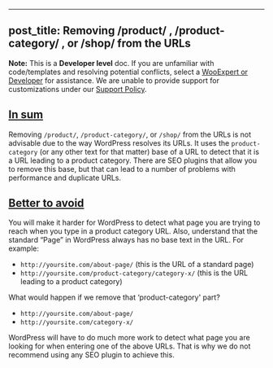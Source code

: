 
---
post_title: Removing /product/ , /product-category/ , or /shop/ from the URLs
---

**Note:**  This is a  **Developer level**  doc. If you are unfamiliar with code/templates and resolving potential conflicts, select a  [WooExpert or Developer](https://woo.com/customizations/) for assistance. We are unable to provide support for customizations under our  [Support Policy](https://woo.com/support-policy/).

## [In sum](https://github.com/woocommerce/woocommerce/blob/trunk/docs/quality-and-best-practices/removing-product-product-category-or-shop-from-the-urls.md#section-1)

Removing  `/product/`,  `/product-category/`, or  `/shop/`  from the URLs is not advisable due to the way WordPress resolves its URLs. It uses the  `product-category`  (or any other text for that matter) base of a URL to detect that it is a URL leading to a product category. There are SEO plugins that allow you to remove this base, but that can lead to a number of problems with performance and duplicate URLs.

## [Better to avoid](https://github.com/woocommerce/woocommerce/blob/trunk/docs/quality-and-best-practices/removing-product-product-category-or-shop-from-the-urls.md#section-2)

You will make it harder for WordPress to detect what page you are trying to reach when you type in a product category URL. Also, understand that the standard “Page” in WordPress always has no base text in the URL. For example:

- `http://yoursite.com/about-page/` (this is the URL of a standard page)
- `http://yoursite.com/product-category/category-x/` (this is the URL leading to a product category)

What would happen if we remove that ‘product-category' part?

-   `http://yoursite.com/about-page/`
-   `http://yoursite.com/category-x/`

WordPress will have to do much more work to detect what page you are looking for when entering one of the above URLs. That is why we do not recommend using any SEO plugin to achieve this.
